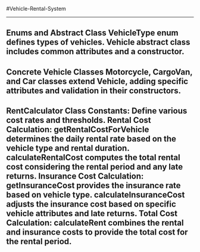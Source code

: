 #Vehicle-Rental-System

--------------------------------------------------------------------------------------------------------------------------------------------------------------------------------------
Enums and Abstract Class
VehicleType enum defines types of vehicles.
Vehicle abstract class includes common attributes and a constructor.
--------------------------------------------------------------------------------------------------------------------------------------------------------------------------------------
Concrete Vehicle Classes
Motorcycle, CargoVan, and Car classes extend Vehicle, adding specific attributes and validation in their constructors.
--------------------------------------------------------------------------------------------------------------------------------------------------------------------------------------
RentCalculator Class
Constants: Define various cost rates and thresholds.
Rental Cost Calculation: getRentalCostForVehicle determines the daily rental rate based on the vehicle type and rental duration. calculateRentalCost computes the total rental cost considering the rental period and any late returns.
Insurance Cost Calculation: getInsuranceCost provides the insurance rate based on vehicle type. calculateInsuranceCost adjusts the insurance cost based on specific vehicle attributes and late returns.
Total Cost Calculation: calculateRent combines the rental and insurance costs to provide the total cost for the rental period.
--------------------------------------------------------------------------------------------------------------------------------------------------------------------------------------
